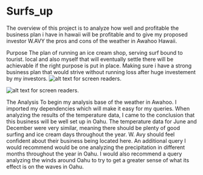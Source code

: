 # Surfs_up
The overview of this project is to analyze how well and profitable the business plan i have in hawaii will be profitable and to give my proposed investor W.AVY  the pros and cons of the weather in  Awahoo Hawaii.

Purpose
The plan of running an ice cream shop, serving surf bound to tourist. local and also myself that will eventually settle there will be achievable if the right purpose is put in place. Making sure i have a strong business plan that would strive without running loss after huge investement by my investors.
![alt text for screen readers](/path/to/image.png "Text to show on mouseover").


![alt text for screen readers](/path/to/image.png "Text to show on mouseover").

The Analysis 
To begin my analysis base of the weather in Awahoo.
I imported my dependencies which will make it easy for my queries.
When analyzing the results of the temperature data, I came to the conclusion that this business will be well set up in Oahu. The temperature data for June and December were very similar, meaning there should be plenty of good surfing and ice cream days throughout the year. W. Avy should feel confident about their business being located here. An additional query I would recommend would be one analyzing the precipitation in different months throughout the year in Oahu. I would also recommend a query analyzing the winds around Oahu to try to get a greater sense of what its effect is on the waves in Oahu.
